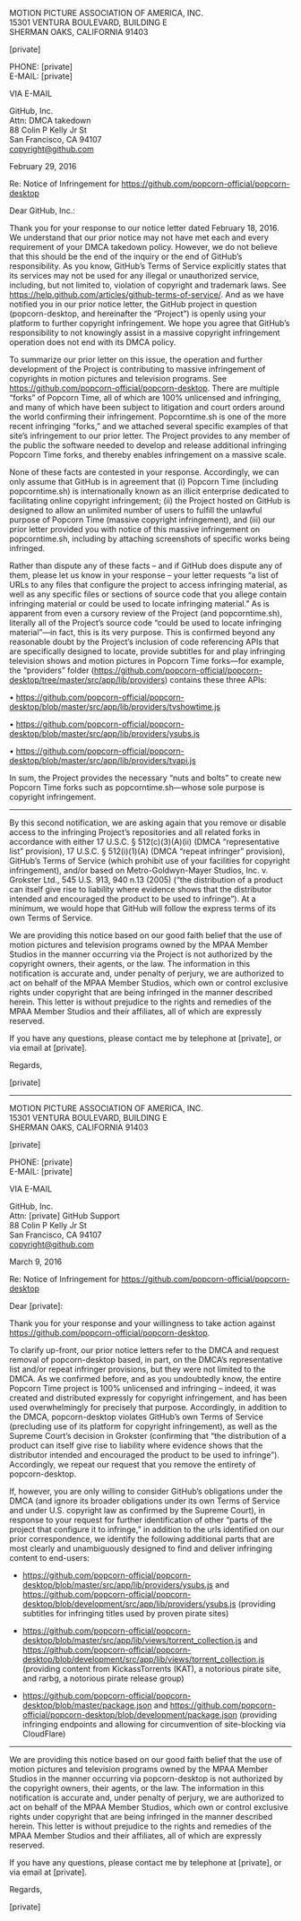 MOTION PICTURE ASSOCIATION OF AMERICA, INC.  
15301 VENTURA BOULEVARD, BUILDING E  
SHERMAN OAKS, CALIFORNIA 91403  

[private]

PHONE: [private]  
E-MAIL: [private]  

VIA E-MAIL

GitHub, Inc.  
Attn: DMCA takedown  
88 Colin P Kelly Jr St  
San Francisco, CA 94107  
copyright@github.com  

February 29, 2016

Re:	Notice of Infringement for
https://github.com/popcorn-official/popcorn-desktop

Dear GitHub, Inc.:

Thank you for your response to our notice letter dated February 18,
2016. We understand that our prior notice may not have met each and
every requirement of your DMCA takedown policy. However, we do not
believe that this should be the end of the inquiry or the end of
GitHub’s responsibility. As you know, GitHub’s Terms of Service
explicitly states that its services may not be used for any illegal or
unauthorized service, including, but not limited to, violation of
copyright and trademark laws. See
https://help.github.com/articles/github-terms-of-service/. And as we
have notified you in our prior notice letter, the GitHub project in
question (popcorn-desktop, and hereinafter the “Project”) is openly
using your platform to further copyright infringement. We hope you
agree that GitHub’s responsibility to not knowingly assist in a massive
copyright infringement operation does not end with its DMCA policy.

To summarize our prior letter on this issue, the operation and further
development of the Project is contributing to massive infringement of
copyrights in motion pictures and television programs. See
https://github.com/popcorn-official/popcorn-desktop. There are multiple
“forks” of Popcorn Time, all of which are 100% unlicensed and
infringing, and many of which have been subject to litigation and court
orders around the world confirming their infringement. Popcorntime.sh
is one of the more recent infringing “forks,” and we attached several
specific examples of that site’s infringement to our prior letter. The
Project provides to any member of the public the software needed to
develop and release additional infringing Popcorn Time forks, and
thereby enables infringement on a massive scale.

None of these facts are contested in your response. Accordingly, we can
only assume that GitHub is in agreement that (i) Popcorn Time (including
popcorntime.sh) is internationally known as an illicit enterprise
dedicated to facilitating online copyright infringement; (ii) the
Project hosted on GitHub is designed to allow an unlimited number of
users to fulfill the unlawful purpose of Popcorn Time (massive copyright
infringement), and (iii) our prior letter provided you with notice of
this massive infringement on popcorntime.sh, including by attaching
screenshots of specific works being infringed.

Rather than dispute any of these facts – and if GitHub does dispute any
of them, please let us know in your response – your letter requests “a
list of URLs to any files that configure the project to access
infringing material, as well as any specific files or sections of source
code that you allege contain infringing material or could be used to
locate infringing material.” As is apparent from even a cursory review
of the Project (and popcorntime.sh), literally all of the Project’s
source code “could be used to locate infringing material”—in fact, this
is its very purpose. This is confirmed beyond any reasonable doubt by
the Project’s inclusion of code referencing APIs that are specifically
designed to locate, provide subtitles for and play infringing television
shows and motion pictures in Popcorn Time forks—for example, the
“providers” folder
(https://github.com/popcorn-official/popcorn-desktop/tree/master/src/app/lib/providers) contains these three APIs:

•	https://github.com/popcorn-official/popcorn-desktop/blob/master/src/app/lib/providers/tvshowtime.js

•	https://github.com/popcorn-official/popcorn-desktop/blob/master/src/app/lib/providers/ysubs.js

•	https://github.com/popcorn-official/popcorn-desktop/blob/master/src/app/lib/providers/tvapi.js

In sum, the Project provides the necessary “nuts and bolts” to create
new Popcorn Time forks such as popcorntime.sh—whose sole purpose is
copyright infringement.

*	*	*

By this second notification, we are asking again that you remove or
disable access to the infringing Project’s repositories and all related
forks in accordance with either 17 U.S.C. § 512(c)(3)(A)(ii) (DMCA
“representative list” provision), 17 U.S.C. § 512(i)(1)(A) (DMCA “repeat
infringer” provision), GitHub’s Terms of Service (which prohibit use of
your facilities for copyright infringement), and/or based on
Metro-Goldwyn-Mayer Studios, Inc. v. Grokster Ltd., 545 U.S. 913, 940
n.13 (2005) (“the distribution of a product can itself give rise to
liability where evidence shows that the distributor intended and
encouraged the product to be used to infringe”). At a minimum, we would
hope that GitHub will follow the express terms of its own Terms of
Service.

We are providing this notice based on our good faith belief that the use
of motion pictures and television programs owned by the MPAA Member
Studios in the manner occurring via the Project is not authorized by the
copyright owners, their agents, or the law. The information in this
notification is accurate and, under penalty of perjury, we are
authorized to act on behalf of the MPAA Member Studios, which own or
control exclusive rights under copyright that are being infringed in the
manner described herein. This letter is without prejudice to the rights
and remedies of the MPAA Member Studios and their affiliates, all of
which are expressly reserved.

If you have any questions, please contact me by telephone at
[private], or via email at [private].

Regards,

[private]

---

MOTION PICTURE ASSOCIATION OF AMERICA, INC.  
15301 VENTURA BOULEVARD, BUILDING E  
SHERMAN OAKS, CALIFORNIA 91403  

[private]

PHONE: [private]  
E-MAIL: [private]

VIA E-MAIL

GitHub, Inc.  
Attn: [private] GitHub Support  
88 Colin P Kelly Jr St  
San Francisco, CA 94107  
copyright@github.com

March 9, 2016

Re:	Notice of Infringement for
https://github.com/popcorn-official/popcorn-desktop

Dear [private]:

Thank you for your response and your willingness to take action against
https://github.com/popcorn-official/popcorn-desktop.

To clarify up-front, our prior notice letters refer to the DMCA and
request removal of popcorn-desktop based, in part, on the DMCA’s
representative list and/or repeat infringer provisions, but they were
not limited to the DMCA. As we confirmed before, and as you undoubtedly
know, the entire Popcorn Time project is 100% unlicensed and infringing
– indeed, it was created and distributed expressly for copyright
infringement, and has been used overwhelmingly for precisely that
purpose. Accordingly, in addition to the DMCA, popcorn-desktop violates
GitHub’s own Terms of Service (precluding use of its platform for
copyright infringement), as well as the Supreme Court’s decision in
Grokster (confirming that “the distribution of a product can itself give
rise to liability where evidence shows that the distributor intended and
encouraged the product to be used to infringe”). Accordingly, we repeat
our request that you remove the entirety of popcorn-desktop.

If, however, you are only willing to consider GitHub’s obligations under
the DMCA (and ignore its broader obligations under its own Terms of
Service and under U.S. copyright law as confirmed by the Supreme Court),
in response to your request for further identification of other “parts
of the project that configure it to infringe,” in addition to the urls
identified on our prior correspondence, we identify the following
additional parts that are most clearly and unambiguously designed to
find and deliver infringing content to end-users:

-	https://github.com/popcorn-official/popcorn-desktop/blob/master/src/app/lib/providers/ysubs.js and https://github.com/popcorn-official/popcorn-desktop/blob/development/src/app/lib/providers/ysubs.js
(providing subtitles for infringing titles used by proven pirate sites)
-	https://github.com/popcorn-official/popcorn-desktop/blob/master/src/app/lib/views/torrent_collection.js and https://github.com/popcorn-official/popcorn-desktop/blob/development/src/app/lib/views/torrent_collection.js
(providing content from KickassTorrents (KAT), a notorious pirate site,
and rarbg, a notorious pirate release group)

-	https://github.com/popcorn-official/popcorn-desktop/blob/master/package.json and https://github.com/popcorn-official/popcorn-desktop/blob/development/package.json
(providing infringing endpoints and allowing for circumvention of
site-blocking via CloudFlare)

*	*	*

We are providing this notice based on our good faith belief that the use
of motion pictures and television programs owned by the MPAA Member
Studios in the manner occurring via popcorn-desktop is not authorized by
the copyright owners, their agents, or the law. The information in this
notification is accurate and, under penalty of perjury, we are
authorized to act on behalf of the MPAA Member Studios, which own or
control exclusive rights under copyright that are being infringed in the
manner described herein. This letter is without prejudice to the rights
and remedies of the MPAA Member Studios and their affiliates, all of
which are expressly reserved.

If you have any questions, please contact me by telephone at
[private], or via email at [private].

Regards,

[private]
